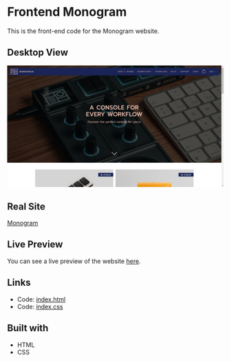 # Frontend Monogram

This is the front-end code for the Monogram website.

## Desktop View

![Desktop View](images/desktop-view.png)

## Real Site
[Monogram](https://monogramcc.com/shop/)

## Live Preview

You can see a live preview of the website [here](https://vikaspdsp.github.io/Geeks_Monogram/).

## Links

- Code: [index.html](https://github.com/vikaspdsp/Geeks_Monogram/blob/main/index.html)
- Code: [index.css](https://github.com/vikaspdsp/Geeks_Monogram/blob/main/index.css)

## Built with

- HTML
- CSS
